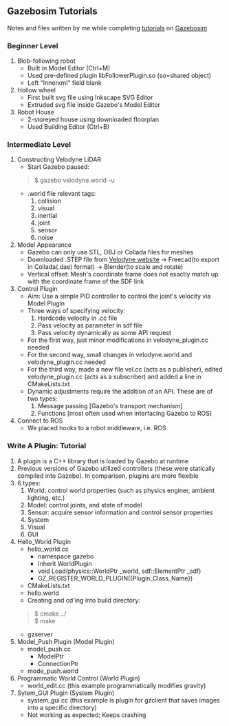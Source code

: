 ## Gazebosim Tutorials
Notes and files written by me while completing [tutorials](http://gazebosim.org/tutorials) on [Gazebosim](http://gazebosim.org/)

### Beginner Level
1. Blob-following robot
    - Built in Model Editor (Ctrl+M)
    - Used pre-defined plugin libFollowerPlugin.so (so=shared object)
    - Left "Innerxml" field blank
2. Hollow wheel
    - First built svg file using Inkscape SVG Editor
    - Extruded svg file inside Gazebo's Model Editor
3. Robot House
    - 2-storeyed house using downloaded floorplan
    - Used Building Editor (Ctrl+B)

### Intermediate Level
1. Constructing Velodyne LiDAR
    - Start Gazebo paused:
    > $ gazebo velodyne.world -u
    - .world file relevant tags:
        1. collision
        2. visual
        3. inertial
        4. joint
        5. sensor
        6. noise
2. Model Appearance
    - Gazebo can only use STL, OBJ or Collada files for meshes
    - Downloaded .STEP file from [Velodyne website](https://velodynelidar.com/wp-content/uploads/2019/09/HDL32E_Outline_Model.step) -> Freecad(to export in Collada(.dae) format) -> Blender(to scale and rotate) 
    - Vertical offset: Mesh's coordinate frame does not exactly match up with the coordinate frame of the SDF link
3. Control Plugin
    - Aim: Use a simple PID controller to control the joint's velocity via Model Plugin
    - Three ways of specifying velocity:
        1. Hardcode velocity in .cc file
        2. Pass velocity as parameter in sdf file
        3. Pass velocity dynamically as some API request
    - For the first way, just minor modifications in velodyne\_plugin.cc needed
    - For the second way, small changes in velodyne.world and velodyne\_plugin.cc needed
    - For the third way, made a new file vel.cc (acts as a publisher), edited velodyne\_plugin.cc (acts as a subscriber) and added a line in CMakeLists.txt
    - Dynamic adjustments require the addition of an API. These are of two types:
        1. Message passing [Gazebo's transport mechanism]
        2. Functions [most often used when interfacing Gazebo to ROS]
4. Connect to ROS
    - We placed hooks to a robot middleware, i.e. ROS

### Write A Plugin: Tutorial
1. A plugin is a C++ library that is loaded by Gazebo at runtime
2. Previous versions of Gazebo utilized controllers (these were statically compiled into Gazebo). In comparison, plugins are more flexible
3. 6 types:
    1. World: control world properties (such as physics enginer, ambient lighting, etc.)
    2. Model: control joints, and state of model
    3. Sensor: acquire sensor information and control sensor properties
    4. System
    5. Visual
    6. GUI
4. Hello\_World Plugin
    - hello\_world.cc
        - namespace gazebo
        - Inherit WorldPlugin
        - void Load(physics::WorldPtr _world, sdf::ElementPtr _sdf)
        - GZ_REGISTER_WORLD_PLUGIN({Plugin\_Class\_Name})
    - CMakeLists.txt
    - hello.world
    - Creating and cd'ing into build directory:
    > $ cmake ../<br/>
    > $ make
    - gzserver
5. Model\_Push Plugin (Model Plugin)
    - model\_push.cc
        - ModelPtr
        - ConnectionPtr
    - mode\_push.world
6. Programmatic World Control (World Plugin)
    - world\_edit.cc (this example programmatically modifies gravity)
7. Sytem\_GUI Plugin (System Plugin)
    - system\_gui.cc (this example is plugin for gzclient that saves images into a specific directory)
    - Not working as expected; Keeps crashing
